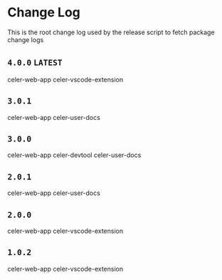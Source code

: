 # Change Log
This is the root change log used by the release script to fetch package change logs

## `4.0.0` `LATEST`
celer-web-app
celer-vscode-extension

## `3.0.1`
celer-web-app
celer-user-docs

## `3.0.0`
celer-web-app
celer-devtool
celer-user-docs

## `2.0.1`
celer-web-app
celer-user-docs

## `2.0.0`
celer-web-app
celer-vscode-extension

## `1.0.2` 
celer-web-app
celer-vscode-extension
